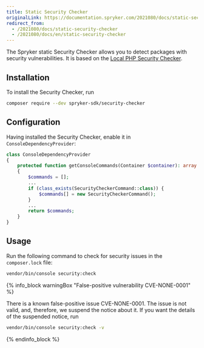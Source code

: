 ```yaml
---
title: Static Security Checker
originalLink: https://documentation.spryker.com/2021080/docs/static-security-checker
redirect_from:
  - /2021080/docs/static-security-checker
  - /2021080/docs/en/static-security-checker
---
```


The Spryker static Security Checker allows you to detect packages with security vulnerabilities. It is based on the [Local PHP Security Checker](https://github.com/fabpot/local-php-security-checker).

## Installation
To install the Security Checker, run

```Bash
composer require --dev spryker-sdk/security-checker
```

## Configuration
Having installed the Security Checker, enable it in `ConsoleDependencyProvider`:

```PHP
class ConsoleDependencyProvider
{
    protected function getConsoleCommands(Container $container): array
    {
        $commands = [];
        ...
        if (class_exists(SecurityCheckerCommand::class)) {
            $commands[] = new SecurityCheckerCommand();
        }
        ...
        return $commands;
    }
}
```

## Usage

Run the following command to check for security issues in the `composer.lock` file: 

```Bash
vendor/bin/console security:check 
```
{% info_block warningBox "False-positive vulnerability CVE-NONE-0001" %}

There is a known false-positive issue CVE-NONE-0001. The issue is not valid, and, therefore, we suspend the notice about it. If you want the details of the suspended notice, run 

```Bash
vendor/bin/console security:check -v
```

{% endinfo_block %}
